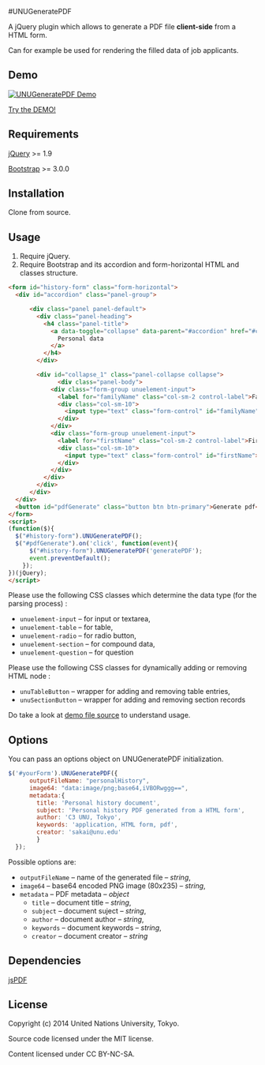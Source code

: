 #UNUGeneratePDF

A jQuery plugin which allows to generate a PDF file **client-side** from a HTML form.

Can for example be used for rendering the filled data of job applicants.

## Demo

[![UNUGeneratePDF Demo](http://unucenter.github.io/UNUGeneratePDF/demo.png)](http://unucenter.github.io/UNUGeneratePDF/)

[Try the DEMO!](http://unucenter.github.io/UNUGeneratePDF/index.html)

## Requirements

[jQuery](http://jquery.com/) >= 1.9

[Bootstrap](http://getbootstrap.com/) >= 3.0.0

## Installation

Clone from source.

## Usage
1. Require jQuery.
2. Require Bootstrap and its accordion and form-horizontal HTML and classes structure.

```html
<form id="history-form" class="form-horizontal">
  <div id="accordion" class="panel-group">

      <div class="panel panel-default">
        <div class="panel-heading">
          <h4 class="panel-title">
            <a data-toggle="collapse" data-parent="#accordion" href="#collapse_1">
              Personal data
            </a>
          </h4>
        </div>

        <div id="collapse_1" class="panel-collapse collapse">
              <div class="panel-body">
            <div class="form-group unuelement-input">
              <label for="familyName" class="col-sm-2 control-label">Family name</label>
              <div class="col-sm-10">
                <input type="text" class="form-control" id="familyName">
              </div>
            </div>
            <div class="form-group unuelement-input">
              <label for="firstName" class="col-sm-2 control-label">First name</label>
              <div class="col-sm-10">
                <input type="text" class="form-control" id="firstName">
              </div>
            </div>
          </div>
        </div>
      </div>
  </div>
  <button id="pdfGenerate" class="button btn btn-primary">Generate pdf</button>
</form>
<script>
(function($){
  $("#history-form").UNUGeneratePDF();
  $("#pdfGenerate").on('click', function(event){
      $("#history-form").UNUGeneratePDF('generatePDF');
      event.preventDefault();
    });
})(jQuery);
</script>
```
Please use the following CSS classes which determine the data type (for the parsing process) :
* `unuelement-input` – for input or textarea,
* `unuelement-table` – for table,
* `unuelement-radio` – for radio button,
* `unuelement-section` – for compound data,
* `unuelement-question` – for question

Please use the following CSS classes for dynamically adding or removing HTML node :
* `unuTableButton` – wrapper for adding and removing table entries,
* `unuSectionButton` – wrapper for adding and removing section records

Do take a look at [demo file source](http://unucenter.github.io/UNUGeneratePDF/index.html) to understand usage.

## Options

You can pass an options object on UNUGeneratePDF initialization.

```javascript
$('#yourForm').UNUGeneratePDF({
      outputFileName: "personalHistory",
      image64: "data:image/png;base64,iVBORwggg==",
      metadata:{
        title: 'Personal history document',
        subject: 'Personal history PDF generated from a HTML form',
        author: 'C3 UNU, Tokyo',
        keywords: 'application, HTML form, pdf',
        creator: 'sakai@unu.edu'
        }
  });
```
Possible options are:

* `outputFileName` – name of the generated file – *string*,
* `image64` – base64 encoded PNG image (80x235) – *string*,
* `metadata` – PDF metadata – *object*
  * `title` – document title – *string*,
  * `subject` – document suject – *string*,
  * `author` – document author – *string*,
  * `keywords` – document keywords – *string*,
  * `creator` – document creator – *string*


## Dependencies
[jsPDF](https://github.com/MrRio/jsPDF)

## License
Copyright (c) 2014 United Nations University, Tokyo.

Source code licensed under the MIT license.

Content licensed under CC BY-NC-SA.  
